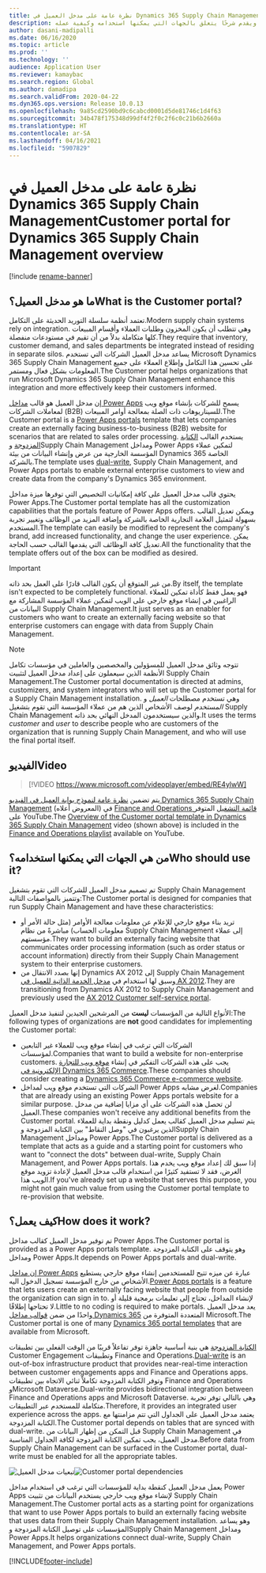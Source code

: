 ```yaml
---
title: نظرة عامة على مدخل العميل في Dynamics 365 Supply Chain Management
description: يقدم هذا الموضوع مدخل العميل، ويقدم شرحًا يتعلق بالجهات التي يمكنها استخدامه وكيفية عمله.
author: dasani-madipalli
ms.date: 06/16/2020
ms.topic: article
ms.prod: ''
ms.technology: ''
audience: Application User
ms.reviewer: kamaybac
ms.search.region: Global
ms.author: damadipa
ms.search.validFrom: 2020-04-22
ms.dyn365.ops.version: Release 10.0.13
ms.openlocfilehash: 9a85cd2590bd9c6cabcd0001d5de81746c1d4f63
ms.sourcegitcommit: 34b478f175348d99df4f2f0c2f6c0c21b6b2660a
ms.translationtype: HT
ms.contentlocale: ar-SA
ms.lasthandoff: 04/16/2021
ms.locfileid: "5907829"
---
```

# <a name="customer-portal-for-dynamics-365-supply-chain-management-overview"></a><span data-ttu-id="435c0-103">نظرة عامة على مدخل العميل في Dynamics 365 Supply Chain Management</span><span class="sxs-lookup"><span data-stu-id="435c0-103">Customer portal for Dynamics 365 Supply Chain Management overview</span></span>

[!include [rename-banner](~/includes/cc-data-platform-banner.md)]

## <a name="what-is-the-customer-portal"></a><span data-ttu-id="435c0-104">ما هو مدخل العميل؟</span><span class="sxs-lookup"><span data-stu-id="435c0-104">What is the Customer portal?</span></span>

<span data-ttu-id="435c0-105">تعتمد أنظمة سلسلة التوريد الحديثة على التكامل.</span><span class="sxs-lookup"><span data-stu-id="435c0-105">Modern supply chain systems rely on integration.</span></span> <span data-ttu-id="435c0-106">وهي تتطلب أن يكون المخزون وطلبات العملاء وأقسام المبيعات كلها متكاملة بدلاً من أن تقيم في مستودعات منفصلة.</span><span class="sxs-lookup"><span data-stu-id="435c0-106">They require that inventory, customer demand, and sales departments be integrated instead of residing in separate silos.</span></span> <span data-ttu-id="435c0-107">يساعد مدخل العميل الشركات التي تستخدم Microsoft Dynamics 365 Supply Chain Management على تحسين هذا التكامل وإطلاع العملاء على جميع المعلومات بشكل فعال ومستمر.</span><span class="sxs-lookup"><span data-stu-id="435c0-107">The Customer portal helps organizations that run Microsoft Dynamics 365 Supply Chain Management enhance this integration and more effectively keep their customers informed.</span></span>

<span data-ttu-id="435c0-108">إن مدخل العميل هو قالب [مداخل Power Apps](/powerapps/maker/portals/overview) يسمح للشركات بإنشاء موقع ويب لمعاملات الشركات (B2B) للسيناريوهات ذات الصلة بمعالجة أوامر المبيعات.</span><span class="sxs-lookup"><span data-stu-id="435c0-108">The Customer portal is a [Power Apps portals](/powerapps/maker/portals/overview) template that lets companies create an externally facing business-to-business (B2B) website for scenarios that are related to sales order processing.</span></span> <span data-ttu-id="435c0-109">يستخدم القالب [الكتابة المزدوجة](../../fin-ops-core/dev-itpro/data-entities/dual-write/dual-write-home-page.md) وSupply Chain Management ومداخل Power Apps لتمكين عملاء المؤسسة الخارجية من عرض وإنشاء البيانات من بيئة Dynamics 365 الخاصة بالشركة.</span><span class="sxs-lookup"><span data-stu-id="435c0-109">The template uses [dual-write](../../fin-ops-core/dev-itpro/data-entities/dual-write/dual-write-home-page.md), Supply Chain Management, and Power Apps portals to enable external enterprise customers to view and create data from the company's Dynamics 365 environment.</span></span>

<span data-ttu-id="435c0-110">يحتوي قالب مدخل العميل على كافة إمكانيات التخصيص التي توفرها ميزة مداخل Power Apps.</span><span class="sxs-lookup"><span data-stu-id="435c0-110">The Customer portal template has all the customization capabilities that the portals feature of Power Apps offers.</span></span> <span data-ttu-id="435c0-111">ويمكن تعديل القالب بسهولة لتمثيل العلامة التجارية الخاصة بالشركة وإضافة المزيد من الوظائف وتغيير تجربة المستخدم.</span><span class="sxs-lookup"><span data-stu-id="435c0-111">The template can easily be modified to represent the company's brand, add increased functionality, and change the user experience.</span></span> <span data-ttu-id="435c0-112">يمكن تعديل كافة الوظائف التي يقدمها القالب حسب الحاجة.</span><span class="sxs-lookup"><span data-stu-id="435c0-112">All the functionality that the template offers out of the box can be modified as desired.</span></span>

> [!IMPORTANT]
> <span data-ttu-id="435c0-113">من غير المتوقع أن يكون القالب قادرًا على العمل بحد ذاته.</span><span class="sxs-lookup"><span data-stu-id="435c0-113">By itself, the template isn't expected to be completely functional.</span></span> <span data-ttu-id="435c0-114">فهو يعمل فقط كأداة تمكين للعملاء الراغبين في إنشاء موقع خارجي على الويب لتمكين عملاء المؤسسة المشاركة مع البيانات من Supply Chain Management.</span><span class="sxs-lookup"><span data-stu-id="435c0-114">It just serves as an enabler for customers who want to create an externally facing website so that enterprise customers can engage with data from Supply Chain Management.</span></span>

> [!NOTE]
> <span data-ttu-id="435c0-115">تتوجه وثائق مدخل العميل للمسؤولين والمخصصين والعاملين في مؤسسات تكامل الأنظمة الذين سيعملون على إعداد مدخل العميل لتثبيت Supply Chain Management.</span><span class="sxs-lookup"><span data-stu-id="435c0-115">The Customer portal documentation is directed at admins, customizers, and system integrators who will set up the Customer portal for a Supply Chain Management installation.</span></span> <span data-ttu-id="435c0-116">وهي تستخدم مصطلحات _العميل_ و _المستخدم_ لوصف الأشخاص الذين هم من عملاء المؤسسة التي تقوم بتشغيل Supply Chain Management والذين سيستخدمون المدخل النهائي بحد ذاته.</span><span class="sxs-lookup"><span data-stu-id="435c0-116">It uses the terms _customer_ and _user_ to describe people who are customers of the organization that is running Supply Chain Management, and who will use the final portal itself.</span></span>

## <a name="video"></a><span data-ttu-id="435c0-117">الفيديو</span><span class="sxs-lookup"><span data-stu-id="435c0-117">Video</span></span>

> [!VIDEO https://www.microsoft.com/videoplayer/embed/RE4ylwW]

<span data-ttu-id="435c0-118">يتم تضمين [نظرة عامة لنموذج بوابة العميل في الفيديو Dynamics 365 Supply Chain Management](https://youtu.be/nPrqoLuHfV8) (المعروض أعلاه) في [Finance and Operations قائمة التشغيل](https://www.youtube.com/playlist?list=PLcakwueIHoT_SYfIaPGoOhloFoCXiUSyW) المتوفر على YouTube.</span><span class="sxs-lookup"><span data-stu-id="435c0-118">The [Overview of the Customer portal template in Dynamics 365 Supply Chain Management](https://youtu.be/nPrqoLuHfV8) video (shown above) is included in the [Finance and Operations playlist](https://www.youtube.com/playlist?list=PLcakwueIHoT_SYfIaPGoOhloFoCXiUSyW) available on YouTube.</span></span>

## <a name="who-should-use-it"></a><span data-ttu-id="435c0-119">من هي الجهات التي يمكنها استخدامه؟</span><span class="sxs-lookup"><span data-stu-id="435c0-119">Who should use it?</span></span>

<span data-ttu-id="435c0-120">تم تصميم مدخل العميل للشركات التي تقوم بتشغيل Supply Chain Management وتتميز بالمواصفات التالية:</span><span class="sxs-lookup"><span data-stu-id="435c0-120">The Customer portal is designed for companies that run Supply Chain Management and have these characteristics:</span></span>

- <span data-ttu-id="435c0-121">تريد بناء موقع خارجي للإعلام عن معلومات معالجة الأوامر (مثل حالة الأمر أو معلومات الحساب) مباشرةً من نظام Supply Chain Management إلى عملاء مؤسستهم.</span><span class="sxs-lookup"><span data-stu-id="435c0-121">They want to build an externally facing website that communicates order processing information (such as order status or account information) directly from their Supply Chain Management system to their enterprise customers.</span></span>
- <span data-ttu-id="435c0-122">إنها بصدد الانتقال من Dynamics AX 2012 إلى Supply Chain Management وسبق لها استخدام في [مدخل الخدمة الذاتية للعميل في AX 2012](/dynamicsax-2012/appuser-itpro/about-the-customer-self-service-portal).</span><span class="sxs-lookup"><span data-stu-id="435c0-122">They are transitioning from Dynamics AX 2012 to Supply Chain Management and previously used the [AX 2012 Customer self-service portal](/dynamicsax-2012/appuser-itpro/about-the-customer-self-service-portal).</span></span>

<span data-ttu-id="435c0-123">الأنواع التالية من المؤسسات **ليست** من المرشحين الجيدين لتنفيذ مدخل العميل:</span><span class="sxs-lookup"><span data-stu-id="435c0-123">The following types of organizations are **not** good candidates for implementing the Customer portal:</span></span>

- <span data-ttu-id="435c0-124">الشركات التي ترغب في إنشاء موقع ويب للعملاء غير التابعين لمؤسسات.</span><span class="sxs-lookup"><span data-stu-id="435c0-124">Companies that want to build a website for non-enterprise customers.</span></span> <span data-ttu-id="435c0-125">يجب على هذه الشركات التفكير في إنشاء [موقع ويب للتجارة الإلكترونية في Dynamics 365 Commerce](../../commerce/create-ecommerce-site.md).</span><span class="sxs-lookup"><span data-stu-id="435c0-125">These companies should consider creating a [Dynamics 365 Commerce e-commerce website](../../commerce/create-ecommerce-site.md).</span></span>
- <span data-ttu-id="435c0-126">الشركات التي تستخدم موقع ويب لمداخل Power Apps لغرض مشابه.</span><span class="sxs-lookup"><span data-stu-id="435c0-126">Companies that are already using an existing Power Apps portals website for a similar purpose.</span></span> <span data-ttu-id="435c0-127">لن تحصل هذه الشركات على أي مزايا إضافية من مدخل العميل.</span><span class="sxs-lookup"><span data-stu-id="435c0-127">These companies won't receive any additional benefits from the Customer portal.</span></span> <span data-ttu-id="435c0-128">يتم تسليم مدخل العميل كقالب يعمل كدليل ونقطة بداية للعملاء الذين يرغبون في "وصل النقاط" بين الكتابة المزدوجة وSupply Chain Management ومداخل Power Apps.</span><span class="sxs-lookup"><span data-stu-id="435c0-128">The Customer portal is delivered as a template that acts as a guide and a starting point for customers who want to "connect the dots" between dual-write, Supply Chain Management, and Power Apps portals.</span></span> <span data-ttu-id="435c0-129">إذا سبق لك إعداد موقع ويب يخدم هذا الغرض، فقد لا تستفيد كثيرًا من استخدام قالب مدخل العميل لإعادة تزويد موقع الويب هذا.</span><span class="sxs-lookup"><span data-stu-id="435c0-129">If you've already set up a website that serves this purpose, you might not gain much value from using the Customer portal template to re-provision that website.</span></span>

## <a name="how-does-it-work"></a><span data-ttu-id="435c0-130">كيف يعمل؟</span><span class="sxs-lookup"><span data-stu-id="435c0-130">How does it work?</span></span>

<span data-ttu-id="435c0-131">تم توفير مدخل العميل كقالب مداخل Power Apps.</span><span class="sxs-lookup"><span data-stu-id="435c0-131">The Customer portal is provided as a Power Apps portals template.</span></span> <span data-ttu-id="435c0-132">وهو يتوقف على الكتابة المزدوجة ومداخل Power Apps.</span><span class="sxs-lookup"><span data-stu-id="435c0-132">It depends on Power Apps portals and dual-write.</span></span>

<span data-ttu-id="435c0-133">[إن مداخل Power Apps](/powerapps/maker/portals/overview) عبارة عن ميزه تتيح للمستخدمين إنشاء موقع خارجي يستطيع الأشخاص من خارج المؤسسة تسجيل الدخول اليه.</span><span class="sxs-lookup"><span data-stu-id="435c0-133">[Power Apps portals](/powerapps/maker/portals/overview) is a feature that lets users create an externally facing website that people from outside the organization can sign in to.</span></span> <span data-ttu-id="435c0-134">لإنشاء المداخل، تحتاج إلى تعليمات برمجية قليلة أو لا تحتاجها إطلاقًا.</span><span class="sxs-lookup"><span data-stu-id="435c0-134">Little to no coding is required to make portals.</span></span> <span data-ttu-id="435c0-135">يعد مدخل العميل واحدًا من ضمن [قوالب مداخل Dynamics 365](/powerapps/maker/portals/portal-templates#environment-with-model-driven-apps-in-dynamics-365) المتعددة المتوفرة من Microsoft.</span><span class="sxs-lookup"><span data-stu-id="435c0-135">The Customer portal is one of many [Dynamics 365 portal templates](/powerapps/maker/portals/portal-templates#environment-with-model-driven-apps-in-dynamics-365) that are available from Microsoft.</span></span>

<span data-ttu-id="435c0-136">[الكتابة المزدوجة](/powerapps/maker/portals/overview)‬ هي بنية أساسية جاهزة توفر تفاعلاً قريبًا من الوقت الفعلي بين تطبيقات Customer Engagement وتطبيقات Finance and Operations.</span><span class="sxs-lookup"><span data-stu-id="435c0-136">[Dual-write](/powerapps/maker/portals/overview) is an out-of-box infrastructure product that provides near-real-time interaction between customer engagements apps and Finance and Operations apps.</span></span> <span data-ttu-id="435c0-137">وتوفر الكتابة المزدوجة تكاملاً ثنائي الاتجاه بين تطبيقات Finance and Operations وMicrosoft Dataverse.</span><span class="sxs-lookup"><span data-stu-id="435c0-137">Dual-write provides bidirectional integration between Finance and Operations apps and Microsoft Dataverse.</span></span> <span data-ttu-id="435c0-138">وهي بالتالي توفر تجربة متكاملة للمستخدم عبر التطبيقات.</span><span class="sxs-lookup"><span data-stu-id="435c0-138">Therefore, it provides an integrated user experience across the apps.</span></span> <span data-ttu-id="435c0-139">يعتمد مدخل العميل على الجداول التي تتم مزامنتها مع الكتابة المزدوجة.</span><span class="sxs-lookup"><span data-stu-id="435c0-139">The Customer portal depends on tables that are synced with dual-write.</span></span> <span data-ttu-id="435c0-140">قبل التمكن من إظهار البيانات من Supply Chain Management في مدخل العميل، يجب تمكين الكتابة المزدوجة لكافة الجداول المناسبة.</span><span class="sxs-lookup"><span data-stu-id="435c0-140">Before data from Supply Chain Management can be surfaced in the Customer portal, dual-write must be enabled for all the appropriate tables.</span></span>

<span data-ttu-id="435c0-141">![تبعيات مدخل العميل](media/customer-portal-elements.png "تبعيات مدخل العميل")</span><span class="sxs-lookup"><span data-stu-id="435c0-141">![Customer portal dependencies](media/customer-portal-elements.png "Customer portal dependencies")</span></span>

<span data-ttu-id="435c0-142">يعمل مدخل العميل كنقطة بداية للمؤسسات التي ترغب في استخدام مداخل Power Apps لإنشاء موقع ويب خارجي يستخدم البيانات من تثبيت Supply Chain Management.</span><span class="sxs-lookup"><span data-stu-id="435c0-142">The Customer portal acts as a starting point for organizations that want to use Power Apps portals to build an externally facing website that uses data from their Supply Chain Management installation.</span></span> <span data-ttu-id="435c0-143">وهو يساعد المؤسسات على توصيل الكتابة المزدوجة وSupply Chain Management ومداخل Power Apps.</span><span class="sxs-lookup"><span data-stu-id="435c0-143">It helps organizations connect dual-write, Supply Chain Management, and Power Apps portals.</span></span>


[!INCLUDE[footer-include](../../includes/footer-banner.md)]